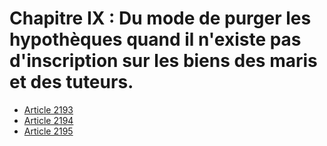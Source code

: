 # Chapitre IX : Du mode de purger les hypothèques quand il n'existe pas d'inscription sur les biens des maris et des tuteurs.

- [Article 2193](article-2193.md)
- [Article 2194](article-2194.md)
- [Article 2195](article-2195.md)
